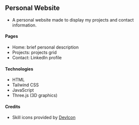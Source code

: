 ## Personal Website

- A personal website made to display my projects and contact information.

#### Pages
- Home: brief personal description 
- Projects: projects grid 
- Contact: LinkedIn profile

#### Technologies
- HTML
- Tailwind CSS
- JavaScript
- Three.js (3D graphics)

#### Credits
- Skill icons provided by [DevIcon](https://devicon.dev)